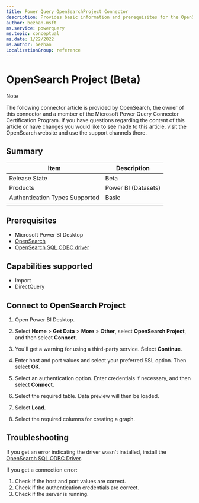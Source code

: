 ```yaml
---
title: Power Query OpenSearchProject Connector
description: Provides basic information and prerequisites for the OpenSearchProject connector, includes descriptions of the optional input parameters, and discusses limitations and issues you might encounter.
author: bezhan-msft
ms.service: powerquery
ms.topic: conceptual
ms.date: 1/22/2022
ms.author: bezhan
LocalizationGroup: reference
---
```


# OpenSearch Project (Beta)

>[!Note]
>The following connector article is provided by OpenSearch, the owner of this connector and a member of the Microsoft Power Query Connector Certification Program. If you have questions regarding the content of this article or have changes you would like to see made to this article, visit the OpenSearch website and use the support channels there.

## Summary

| Item | Description |
| ---- | ----------- |
| Release State | Beta |
| Products | Power BI (Datasets) |
| Authentication Types Supported | Basic |
| | |

## Prerequisites

* Microsoft Power BI Desktop
* [OpenSearch](https://docs-beta.opensearch.org/opensearch/install/index/)
* [OpenSearch SQL ODBC driver](https://docs-beta.opensearch.org/search-plugins/sql/odbc/)

## Capabilities supported

* Import
* DirectQuery

## Connect to OpenSearch Project

1. Open Power BI Desktop.

2. Select **Home** > **Get Data** > **More** > **Other**, select **OpenSearch Project**, and then select **Connect**.

3. You'll get a warning for using a third-party service. Select **Continue**.

4. Enter host and port values and select your preferred SSL option. Then select **OK**.

5. Select an authentication option. Enter credentials if necessary, and then select **Connect**.

6. Select the required table. Data preview will then be loaded.

7. Select **Load**.

8. Select the required columns for creating a graph.

## Troubleshooting

If you get an error indicating the driver wasn't installed, install the [OpenSearch SQL ODBC Driver](https://docs-beta.opensearch.org/search-plugins/sql/odbc/).

If you get a connection error:

1. Check if the host and port values are correct.
2. Check if the authentication credentials are correct.
3. Check if the server is running.
